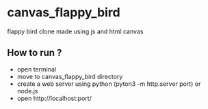 # canvas_flappy_bird
flappy bird clone made using js and html canvas


## How to run ?
- open terminal
- move to canvas_flappy_bird directory
- create a web server using python (pyton3 -m http.server port) or node.js
- open http://localhost:port/
